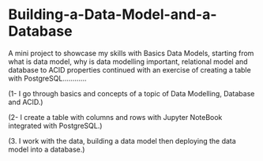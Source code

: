 # Building-a-Data-Model-and-a-Database
A mini project to showcase my skills with Basics Data Models, starting from what is data model, why is data modelling important, relational model and database to ACID properties continued with an exercise of creating a table with PostgreSQL............

(1- I go through basics and concepts of a topic of Data Modelling, Database and ACID.)

(2- I create a table with columns and rows with Jupyter NoteBook integrated with PostgreSQL.)

(3. I work with the data, building a data model then deploying the data model into a database.)
   
